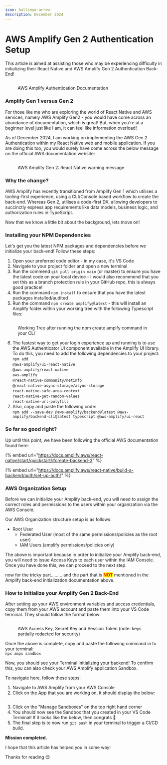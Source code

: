 ```yaml
---
icon: bullseye-arrow
description: December 2024
---
```


# AWS Amplify Gen 2 Authentication Setup

This article is aimed at assisting those who may be experiencing difficulty in initializing their React Native and AWS Amplify Gen 2 Authentication Back-End!&#x20;

<figure><img src="../.gitbook/assets/Screenshot 2024-12-03 at 4.01.18 pm.png" alt=""><figcaption><p>AWS Amplify Authentication Documentation</p></figcaption></figure>

### Amplify Gen 1 versus Gen 2

For those like me who are exploring the world of React Native and AWS services, namely AWS Amplify Gen2 - you would have come across an abundance of documentation, which is great! But, when you're at a beginner level just like I am, it can feel like information overload!

As of December 2024, I am working on implementing the AWS Gen 2 Authentication within my React Native web and mobile application. If you are doing this too, you would surely have come across the below message on the official AWS documentation website:&#x20;

<div data-full-width="false"><figure><img src="../.gitbook/assets/Screenshot 2024-12-03 at 3.59.50 pm.png" alt=""><figcaption><p>AWS Amplify Gen 2: React Native warning message</p></figcaption></figure></div>

### Why the change?

AWS Amplify has recently transitioned from Amplify Gen 1 which utilises a tooling-first experience, using a CLI/Console based workflow to create the back-end. Whereas Gen 2, utilises a code-first DX, allowing developers to succinctly express app requirements like data models, business logic, and authorization rules in TypeScript.&#x20;

Now that we know a little bit about the background, lets move on!

### Installing your NPM Dependencies

Let's get you the latest NPM packages and dependencies before we initialize your back-end! Follow these steps:

1. Open your preferred code editor - in my case, it's VS Code
2. Navigate to your project folder and open a new terminal
3. Run the commend `git pull origin main` (or master) to ensure you have the latest code on your local device - I would also recommend that you set this as a branch protection rule in your GitHub repo, this is always good practice!
4. Run the command `npm install` to ensure that you have the latest packages installed/audited
5. Run the command `npm create amplify@latest` - this will install an Amplify folder within your working tree with the following Typescript files:

<figure><img src="../.gitbook/assets/Screenshot 2024-12-03 at 4.20.47 pm.png" alt=""><figcaption><p>Working Tree after running the npm create amplfy command in your CLI</p></figcaption></figure>

6. The fastest way to get your login experience up and running is to use the AWS Authenticator UI component available in the Amplify UI library. To do this, you need to add the following dependencies to your project:\
   `npm add`\
   `@aws-amplify/ui-react-native`\
   `@aws-amplify/react-native`\
   `aws-amplify`\
   `@react-native-community/netinfo`\
   `@react-native-async-storage/async-storage`\
   `react-native-safe-area-context`\
   `react-native-get-random-values`\
   `react-native-url-polyfill`
7. Also, copy and paste the following code:\
   `npm add --save-dev @aws-amplify/backend@latest @aws-amplify/backend-cli@latest typescript @aws-amplify/ui-react`

### So far so good right?&#x20;

Up until this point, we have been following the official AWS documentation found here:

{% embed url="https://docs.amplify.aws/react-native/start/quickstart/#create-backend-3" %}

{% embed url="https://docs.amplify.aws/react-native/build-a-backend/auth/set-up-auth/" %}

### AWS Organization Setup

Before we can initialize your Amplify back-end, you will need to assign the correct roles and permissions to the users within your organization via the AWS Console.&#x20;

Our AWS Organization structure setup is as follows:

* Root User&#x20;
  * Federated User (most of the same permissions/policies as the root user)
  * IAM Users (amplify permissions/policies only)

The above is important because in order to initialize your Amplify back-end, you will need to issue Access Keys to each user within the IAM Console. Once you have done this, we can proceed to the next step.

now for the tricky part......... and the part that is <mark style="color:red;">**NOT**</mark> mentioned in the Amplify back-end initialization documentation above.

### How to Initialize your Amplify Gen 2 Back-End

After setting up your AWS environment variables and access credentials, copy them from your AWS account and paste them into your VS Code terminal. They should follow the format below:

<figure><img src="../.gitbook/assets/Screenshot 2024-12-03 at 4.56.04 pm.png" alt=""><figcaption><p>AWS Access Key, Secret Key and Session Token (note: keys partially redacted for security)</p></figcaption></figure>

Once the above is complete, copy and paste the following command in to your terminal: \
`npx ampx sandbox`

Now, you should see your Terminal initializing your backend! To confirm this, you can also check your AWS Amplify application Sandbox.&#x20;

To navigate here, follow these steps:

1. Navigate to AWS Amplify from your AWS Console
2. Click on the App that you are working on, it should display the below:

<figure><img src="../.gitbook/assets/Screenshot 2024-12-03 at 5.20.41 pm.png" alt=""><figcaption></figcaption></figure>

3. Click on the "Manage Sandboxes" on the top right hand corner
4. You should now see the Sandbox that you created in your VS Code Terminal! If it looks like the below, then congrats 🎉
5. The final step is to now run `git push` in your terminal to trigger a CI/CD build.

**Mission completed.**



I hope that this article has helped you in some way!&#x20;

Thanks for reading 😊
